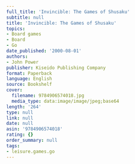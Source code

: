 ```yaml
---
full_title: 'Invincible: The Games of Shusaku'
subtitle: null
title: 'Invincible: The Games of Shusaku'
topics:
- Board games
- Board
- Go
date_published: '2000-08-01'
authors:
- John Power
publisher: Kiseido Publishing Company
format: Paperback
language: English
source: Bookshelf
cover:
  filename: 9784906574018.jpg
  media_type: data:image/image/jpeg;base64
length: '264'
type: null
link: null
date: null
asin: '9784906574018'
rating: {}
order_summary: null
tags:
- leisure.games.go
---
```


